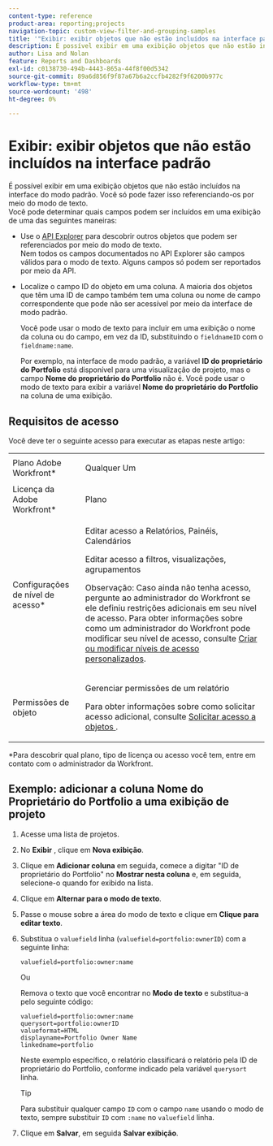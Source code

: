 ```yaml
---
content-type: reference
product-area: reporting;projects
navigation-topic: custom-view-filter-and-grouping-samples
title: '"Exibir: exibir objetos que não estão incluídos na interface padrão'''
description: É possível exibir em uma exibição objetos que não estão incluídos na interface do modo padrão. Você só pode fazer isso referenciando-os por meio do modo de texto. Você pode determinar quais campos podem ser incluídos em uma exibição de qualquer uma das seguintes maneiras - EDITE-ME.
author: Lisa and Nolan
feature: Reports and Dashboards
exl-id: c0138730-494b-4443-865a-44f8f00d5342
source-git-commit: 89a6d856f9f87a67b6a2ccfb4282f9f6200b977c
workflow-type: tm+mt
source-wordcount: '498'
ht-degree: 0%

---
```


# Exibir: exibir objetos que não estão incluídos na interface padrão

É possível exibir em uma exibição objetos que não estão incluídos na interface do modo padrão. Você só pode fazer isso referenciando-os por meio do modo de texto.\
Você pode determinar quais campos podem ser incluídos em uma exibição de uma das seguintes maneiras:

* Use o [API Explorer](https://one.workfront.com/s/api-explorer) para descobrir outros objetos que podem ser referenciados por meio do modo de texto.\
   Nem todos os campos documentados no API Explorer são campos válidos para o modo de texto. Alguns campos só podem ser reportados por meio da API.

* Localize o campo ID do objeto em uma coluna. A maioria dos objetos que têm uma ID de campo também tem uma coluna ou nome de campo correspondente que pode não ser acessível por meio da interface de modo padrão.

   Você pode usar o modo de texto para incluir em uma exibição o nome da coluna ou do campo, em vez da ID, substituindo o `fieldnameID` com o `fieldname:name`.

   Por exemplo, na interface de modo padrão, a variável **ID do proprietário do Portfolio** está disponível para uma visualização de projeto, mas o campo **Nome do proprietário do Portfolio** não é. Você pode usar o modo de texto para exibir a variável **Nome do proprietário do Portfolio** na coluna de uma exibição.

## Requisitos de acesso

Você deve ter o seguinte acesso para executar as etapas neste artigo:

<table style="table-layout:auto"> 
 <col> 
 <col> 
 <tbody> 
  <tr> 
   <td role="rowheader">Plano Adobe Workfront*</td> 
   <td> <p>Qualquer Um</p> </td> 
  </tr> 
  <tr> 
   <td role="rowheader">Licença da Adobe Workfront*</td> 
   <td> <p>Plano </p> </td> 
  </tr> 
  <tr> 
   <td role="rowheader">Configurações de nível de acesso*</td> 
   <td> <p>Editar acesso a Relatórios, Painéis, Calendários</p> <p>Editar acesso a filtros, visualizações, agrupamentos</p> <p>Observação: Caso ainda não tenha acesso, pergunte ao administrador do Workfront se ele definiu restrições adicionais em seu nível de acesso. Para obter informações sobre como um administrador do Workfront pode modificar seu nível de acesso, consulte <a href="../../../administration-and-setup/add-users/configure-and-grant-access/create-modify-access-levels.md" class="MCXref xref">Criar ou modificar níveis de acesso personalizados</a>.</p> </td> 
  </tr> 
  <tr> 
   <td role="rowheader">Permissões de objeto</td> 
   <td> <p>Gerenciar permissões de um relatório</p> <p>Para obter informações sobre como solicitar acesso adicional, consulte <a href="../../../workfront-basics/grant-and-request-access-to-objects/request-access.md" class="MCXref xref">Solicitar acesso a objetos </a>.</p> </td> 
  </tr> 
 </tbody> 
</table>

&#42;Para descobrir qual plano, tipo de licença ou acesso você tem, entre em contato com o administrador da Workfront.

## Exemplo: adicionar a coluna Nome do Proprietário do Portfolio a uma exibição de projeto

1. Acesse uma lista de projetos.
1. No **Exibir** , clique em **Nova exibição**.

1. Clique em **Adicionar coluna** em seguida, comece a digitar &quot;ID de proprietário do Portfolio&quot; no **Mostrar nesta coluna** e, em seguida, selecione-o quando for exibido na lista.

1. Clique em **Alternar para o modo de texto**.
1. Passe o mouse sobre a área do modo de texto e clique em **Clique para editar texto**.
1. Substitua o `valuefield` linha (`valuefield=portfolio:ownerID`) com a seguinte linha:

   ```
   valuefield=portfolio:owner:name
   ```

   Ou

   Remova o texto que você encontrar no **Modo de texto** e substitua-a pelo seguinte código:

   ```
   valuefield=portfolio:owner:name
   querysort=portfolio:ownerID
   valueformat=HTML
   displayname=Portfolio Owner Name
   linkedname=portfolio
   ```

   Neste exemplo específico, o relatório classificará o relatório pela ID de proprietário do Portfolio, conforme indicado pela variável `querysort` linha.

   >[!TIP]
   >
   >Para substituir qualquer campo `ID` com o campo `name` usando o modo de texto, sempre substituir `ID` com `:name` no `valuefield` linha.

1. Clique em **Salvar**, em seguida **Salvar exibição**.

